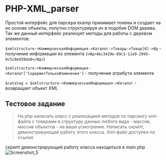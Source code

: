 # PHP-XML_parser
Простой интерфейс для парсера examp принимает токены и создает на их основе объекты, попутно структурируя их в подобие DOM дерева.
Так же данный интерфейс реализует методы для работы с деревом элементов: 

```$xmlstructure->КоммерческаяИнформация->Каталог->Товары->Товар[0]->Ид``` - получение информации из элемента (`<Ид>4bc3429e-09c1-11e9-2995-9c5c8e939da0</Ид>`)

```$xmlstructure->КоммерческаяИнформация->Каталог['СодержитТолькоИзменения']``` - получение атрибута элемента

```$catalog = $xmlstructure->КоммерческаяИнформация->Каталог``` - возвращает объект XML

## Тестовое задание
> На php написать класс с реализацией методов по парсингу xml-файла с товарами в структуру данных любого вида - массив, массив объектов - на ваше усмотрение.
Написать скрипт, демонстрирующий работу этого класса.
Xml-файл доступен по ссылке 

скрипт демонстрирующий работу класса находиться в main.php
![Screenshot_5](https://user-images.githubusercontent.com/22717464/125829482-f083b8c7-cf39-45ac-94a9-264bfa005276.png)
